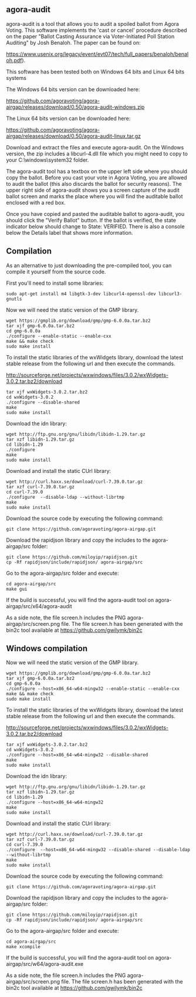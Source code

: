## agora-audit

agora-audit is a tool that allows you to audit a spoiled ballot from Agora Voting. This software implements the 'cast or cancel' procedure described on the paper "Ballot Casting Assurance via Voter-Initiated Poll Station Auditing" by Josh Benaloh. The paper can be found on:

https://www.usenix.org/legacy/event/evt07/tech/full_papers/benaloh/benaloh.pdf).

This software has been tested both on Windows 64 bits and Linux 64 bits systems

The Windows 64 bits version can be downloaded here:

https://github.com/agoravoting/agora-airgap/releases/download/0.50/agora-audit-windows.zip

The Linux 64 bits version can be downloaded here:

https://github.com/agoravoting/agora-airgap/releases/download/0.50/agora-audit-linux.tar.gz

Download and extract the files and execute agora-audit. On the Windows version, the zip includes a libcurl-4.dll file which you might need to copy to your C:\windows\system32 folder.

The agora-audit tool has a textbox on the upper left side where you should copy the ballot. Before you cast your vote in Agora Voting, you are allowed to audit the ballot (this also discards the ballot for security reasons). The upper right side of agora-audit shows you a screen capture of the audit ballot screen and marks the place where you will find the auditable ballot enclosed with a red box.

Once you have copied and pasted the auditable ballot to agora-audit, you should click the "Verify Ballot" button. If the ballot is verified, the state indicator below should change to State: VERIFIED. There is also a console below the Details label that shows more information.

## Compilation

As an alternative to just downloading the pre-compiled tool, you can compile it yourself from the source code. 

First you'll need to install some libraries:

    sudo apt-get install m4 libgtk-3-dev libcurl4-openssl-dev libcurl3-gnutls

Now we will need the static version of the GMP library.

    wget https://gmplib.org/download/gmp/gmp-6.0.0a.tar.bz2
    tar xjf gmp-6.0.0a.tar.bz2
    cd gmp-6.0.0a
    ./configure --enable-static --enable-cxx
    make && make check
    sudo make install


To install the static libraries of the wxWidgets library, download the latest stable release from the following url and then execute the commands.

http://sourceforge.net/projects/wxwindows/files/3.0.2/wxWidgets-3.0.2.tar.bz2/download

    tar xjf wxWidgets-3.0.2.tar.bz2
    cd wxWidgets-3.0.2
    ./configure --disable-shared
    make
    sudo make install
    
Download the idn library:

    wget http://ftp.gnu.org/gnu/libidn/libidn-1.29.tar.gz
    tar xzf libidn-1.29.tar.gz
    cd libidn-1.29
    ./configure
    make
    sudo make install
    
Download and install the static CUrl library:

    wget http://curl.haxx.se/download/curl-7.39.0.tar.gz
    tar xzf curl-7.39.0.tar.gz
    cd curl-7.39.0
    ./configure  --disable-ldap --without-librtmp
    make
    sudo make install

Download the source code by executing the following command:

    git clone https://github.com/agoravoting/agora-airgap.git
    
Download the rapidjson library and copy the includes to the agora-airgap/src folder:

    git clone https://github.com/miloyip/rapidjson.git
    cp -Rf rapidjson/include/rapidjson/ agora-airgap/src

Go to the agora-airgap/src folder and execute:

    cd agora-airgap/src
    make gui
    
If the build is successful, you will find the agora-audit tool on agora-airgap/src/x64/agora-audit

As a side note, the file screen.h includes the PNG agora-airgap/src/screen.png file. The file screen.h has been generated with the bin2c tool available at https://github.com/gwilymk/bin2c

## Windows compilation

Now we will need the static version of the GMP library.

    wget https://gmplib.org/download/gmp/gmp-6.0.0a.tar.bz2
    tar xjf gmp-6.0.0a.tar.bz2
    cd gmp-6.0.0a
    ./configure --host=x86_64-w64-mingw32 --enable-static --enable-cxx
    make && make check
    sudo make install

To install the static libraries of the wxWidgets library, download the latest stable release from the following url and then execute the commands.

http://sourceforge.net/projects/wxwindows/files/3.0.2/wxWidgets-3.0.2.tar.bz2/download

    tar xjf wxWidgets-3.0.2.tar.bz2
    cd wxWidgets-3.0.2
    ./configure --host=x86_64-w64-mingw32 --disable-shared
    make
    sudo make install
    
Download the idn library:

    wget http://ftp.gnu.org/gnu/libidn/libidn-1.29.tar.gz
    tar xzf libidn-1.29.tar.gz
    cd libidn-1.29
    ./configure --host=x86_64-w64-mingw32
    make
    sudo make install
    
Download and install the static CUrl library:

    wget http://curl.haxx.se/download/curl-7.39.0.tar.gz
    tar xzf curl-7.39.0.tar.gz
    cd curl-7.39.0
    ./configure  --host=x86_64-w64-mingw32 --disable-shared --disable-ldap --without-librtmp
    make
    sudo make install

Download the source code by executing the following command:

    git clone https://github.com/agoravoting/agora-airgap.git
    
Download the rapidjson library and copy the includes to the agora-airgap/src folder:

    git clone https://github.com/miloyip/rapidjson.git
    cp -Rf rapidjson/include/rapidjson/ agora-airgap/src

Go to the agora-airgap/src folder and execute:

    cd agora-airgap/src
    make xcompile
    
If the build is successful, you will find the agora-audit tool on agora-airgap/src/w64/agora-audit.exe

As a side note, the file screen.h includes the PNG agora-airgap/src/screen.png file. The file screen.h has been generated with the bin2c tool available at https://github.com/gwilymk/bin2c



